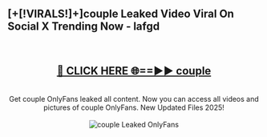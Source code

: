 <h2>[+[!VIRALS!]+]couple Leaked Video Viral On Social X Trending Now - lafgd</h2>
<br>
<div align="center">
<h2><a href="https://libra.edu.pl?couple" rel="nofollow">🔴 CLICK HERE 🌐==►► couple</a></h2>
<br>
Get couple OnlyFans leaked all content. Now you can access all videos and pictures of couple OnlyFans. New Updated Files 2025!
<br>
<br>
<a href="https://libra.edu.pl?couple" rel="nofollow" data-target="animated-image.originalLink"><img src="https://i.ibb.co.com/WyWwxjT/player-gif2.gif" alt="couple Leaked OnlyFans" style="max-width: 100%; display: inline-block;" data-target="animated-image.originalImage"></a>
</div>
<br>
